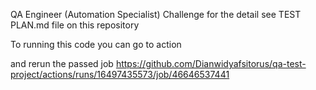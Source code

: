 QA Engineer (Automation Specialist) Challenge for the detail see TEST PLAN.md file on this repository

To running this code you can go to action 

and rerun the passed job
https://github.com/Dianwidyafsitorus/qa-test-project/actions/runs/16497435573/job/46646537441
